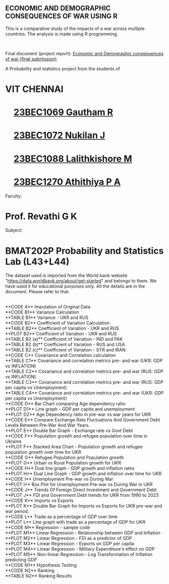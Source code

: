 ## ECONOMIC AND DEMOGRAPHIC CONSEQUENCES OF WAR USING R <br>
This is a comparative study of the impacts of a war across multiple countries. The analysis is made using R programming.

<br>

Final document (project report): [Economic and Demographic consequences of war (final submission)](/Economic%20and%20Demographic%20consequences%20of%20war%20(final%20submission).pdf)
<br>

A Probability and statistics project from the students of 

# VIT CHENNAI <br>

# &nbsp;&nbsp;&nbsp;&nbsp;[23BEC1069 Gautham R](https://github.com/gautham-here) <br>
# &nbsp;&nbsp;&nbsp;&nbsp;[23BEC1072 Nukilan J](https://github.com/Nukilan) <br>
# &nbsp;&nbsp;&nbsp;&nbsp;[23BEC1088 Lalithkishore M](https://github.com/Lalithkishore365) <br>
# &nbsp;&nbsp;&nbsp;&nbsp;[23BEC1270 Athithiya P A](https://github.com/athisivesh) <br>

Faculty:
# Prof. Revathi G K
Subject:
# BMAT202P Probability and Statistics Lab (L43+L44) 

The dataset used is imported from the World bank website "https://data.worldbank.org/about/get-started" and belongs to them. We have used it for educational purposes only. All the details are in the document. Please refer to that. <br>

<br>
**CODE A** Imputation of Original Data <br>
**CODE B1** Variance Calculation <br>
**TABLE B1** Variance - UKR and RUS <br>
**CODE B2** Coefficient of Variation Calculation <br>
**TABLE B2** Coefficient of Variation - UKR and RUS <br>
**PLOT B2** Coefficient of Variation - UKR and RUS <br>
**TABLE B2 (a)** Coefficient of Variation - IND and PAK <br>
**TABLE B2 (b)** Coefficient of Variation - RUS and USA <br>
**TABLE B2 (c)** Coefficient of Variation - SYR and IRAN <br>
**CODE C** Covariance and Correlation calculation <br>
**TABLE C1** Covariance and correlation metrics pre- and war (UKR: GDP vs INFLATION) <br>
**TABLE C2** Covariance and correlation metrics pre- and war (RUS: GDP vs INFLATION) <br>
**TABLE C3** Covariance and correlation metrics pre- and war (RUS: GDP per capita vs Unemployment) <br>
**TABLE C4** Covariance and correlation metrics pre- and war (UKR: GDP per capita vs Unemployment) <br>
**CODE D** Bar Chart comparing Age dependency ratio <br>
**PLOT D1** Line graph - GDP per capita and unemployment <br>
**PLOT D2** Age Dependency ratio in pre-war vs war years for UKR <br>
**CODE E** Compare Exchange Rate Fluctuations And Government Debt Levels Between Pre-War And War Years. <br>
**PLOT E** Double Bar Graph - Exchange rate vs Govt Debt <br>
**CODE F** Population growth and refugee population over time in Ukraine <br>
**PLOT F** Stacked Area Chart - Population growth and refugee population growth over time for UKR <br>
**CODE G** Refugee Population and Population growth <br>
**PLOT G** Urban vs Rural Population growth for UKR <br>
**CODE H** Dual line graph - GDP growth and inflation rates <br>
**PLOT H** Dual Line Graph - GDP growth and inflation over time for UKR <br>
**CODE I** Unemployment Pre-war vs During War <br>
**PLOT I** Box Plot for Unemployment Pre-war vs During War in UKR <br>
**CODE J** Trends Of Foreign Direct Investment and Government Debt <br>
**PLOT J** FDI and Government Debt trends for UKR from 1990 to 2023  <br>
**CODE K** Imports vs Exports <br>
**PLOT K** Double Bar Graph for Imports vs Exports for UKR pre-war and war period. <br>
**CODE L** Trade as a percentage of GDP over time <br>
**PLOT L** Line graph with trade as a percentage of GDP for UKR <br>
**CODE M** Regression - sample code <br>
**PLOT M1** Linear Regression - Relationship between GDP and Inflation <br>
**PLOT M2** Linear Regression - FDI as a predictor of GDP <br>
**PLOT M3** Linear Regression - Exports on GDP per capita <br>
**PLOT M4** Linear Regression - Military Expenditure's effect on GDP <br>
**PLOT M5** Non-linear Regression - Log Transformation of Inflation predicting GDP <br>
**CODE N1** Hypothesis Testing <br>
**CODE N2** Ranking <br>
**TABLE N2** Ranking Results <br>
